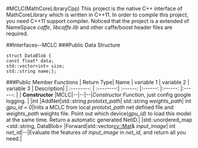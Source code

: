 #MCLC(MathCoreLibraryCpp)
This project is the native C++ interface of MathCoreLibrary which is written in C++11. In order to compile this project, you need C++11 support compiler. Noticed that the project is a extended of NameSpace *caffe*, *libcaffe.lib* and other caffe/boost header files are required.

##Interfaces--MCLC
###Public Data Structure

    struct DataBlob {
    const float* data;
    std::vector<int> size;
    std::string name;};
  
###Public Member Functions
| Return Type|   Name | variable 1 | variable 2 | variable 3 |  Description|
| :--------: | :--------:| :------: |:------: |:------: |:------: |
| **Constructor** |MCLC|--|--|--|*Constructor Function*, just config google logging. |
|int |AddNet|std::string *prototxt_path*| std::string *weights_path*| int *gpu_id = 0*|Inits a MCLC from local *prototxt_path* net defined file and *weights_path* weights file. Point out which device(*gpu_id*) to load this model at the same time. Return a automatic generated NetID.|
|std::unordered_map <std::string, DataBlob> |Forward|std::vector<cv::Mat>& *input_image*| int *net_id*|--|Evaluate the features of *input_image* in *net_id*, and return all you need.|
